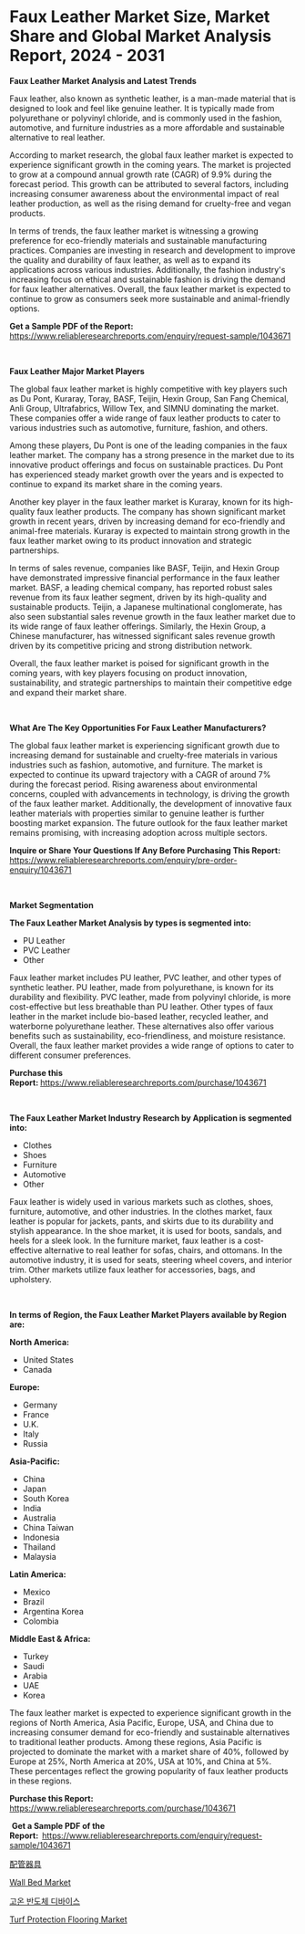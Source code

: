 <p><h1>Faux Leather Market Size, Market Share and Global Market Analysis Report, 2024 - 2031</h1></p><p><strong>Faux Leather Market Analysis and Latest Trends</strong></p>
<p><p>Faux leather, also known as synthetic leather, is a man-made material that is designed to look and feel like genuine leather. It is typically made from polyurethane or polyvinyl chloride, and is commonly used in the fashion, automotive, and furniture industries as a more affordable and sustainable alternative to real leather.</p><p>According to market research, the global faux leather market is expected to experience significant growth in the coming years. The market is projected to grow at a compound annual growth rate (CAGR) of 9.9% during the forecast period. This growth can be attributed to several factors, including increasing consumer awareness about the environmental impact of real leather production, as well as the rising demand for cruelty-free and vegan products.</p><p>In terms of trends, the faux leather market is witnessing a growing preference for eco-friendly materials and sustainable manufacturing practices. Companies are investing in research and development to improve the quality and durability of faux leather, as well as to expand its applications across various industries. Additionally, the fashion industry's increasing focus on ethical and sustainable fashion is driving the demand for faux leather alternatives. Overall, the faux leather market is expected to continue to grow as consumers seek more sustainable and animal-friendly options.</p></p>
<p><strong>Get a Sample PDF of the Report:&nbsp;</strong> <a href="https://www.reliableresearchreports.com/enquiry/request-sample/1043671">https://www.reliableresearchreports.com/enquiry/request-sample/1043671</a></p>
<p>&nbsp;</p>
<p><strong>Faux Leather Major Market Players</strong></p>
<p><p>The global faux leather market is highly competitive with key players such as Du Pont, Kuraray, Toray, BASF, Teijin, Hexin Group, San Fang Chemical, Anli Group, Ultrafabrics, Willow Tex, and SIMNU dominating the market. These companies offer a wide range of faux leather products to cater to various industries such as automotive, furniture, fashion, and others.</p><p>Among these players, Du Pont is one of the leading companies in the faux leather market. The company has a strong presence in the market due to its innovative product offerings and focus on sustainable practices. Du Pont has experienced steady market growth over the years and is expected to continue to expand its market share in the coming years.</p><p>Another key player in the faux leather market is Kuraray, known for its high-quality faux leather products. The company has shown significant market growth in recent years, driven by increasing demand for eco-friendly and animal-free materials. Kuraray is expected to maintain strong growth in the faux leather market owing to its product innovation and strategic partnerships.</p><p>In terms of sales revenue, companies like BASF, Teijin, and Hexin Group have demonstrated impressive financial performance in the faux leather market. BASF, a leading chemical company, has reported robust sales revenue from its faux leather segment, driven by its high-quality and sustainable products. Teijin, a Japanese multinational conglomerate, has also seen substantial sales revenue growth in the faux leather market due to its wide range of faux leather offerings. Similarly, the Hexin Group, a Chinese manufacturer, has witnessed significant sales revenue growth driven by its competitive pricing and strong distribution network.</p><p>Overall, the faux leather market is poised for significant growth in the coming years, with key players focusing on product innovation, sustainability, and strategic partnerships to maintain their competitive edge and expand their market share.</p></p>
<p>&nbsp;</p>
<p><strong>What Are The Key Opportunities For Faux Leather Manufacturers?</strong></p>
<p><p>The global faux leather market is experiencing significant growth due to increasing demand for sustainable and cruelty-free materials in various industries such as fashion, automotive, and furniture. The market is expected to continue its upward trajectory with a CAGR of around 7% during the forecast period. Rising awareness about environmental concerns, coupled with advancements in technology, is driving the growth of the faux leather market. Additionally, the development of innovative faux leather materials with properties similar to genuine leather is further boosting market expansion. The future outlook for the faux leather market remains promising, with increasing adoption across multiple sectors.</p></p>
<p><strong>Inquire or Share Your Questions If Any Before Purchasing This Report:</strong> <a href="https://www.reliableresearchreports.com/enquiry/pre-order-enquiry/1043671">https://www.reliableresearchreports.com/enquiry/pre-order-enquiry/1043671</a></p>
<p>&nbsp;</p>
<p><strong>Market Segmentation</strong></p>
<p><strong>The Faux Leather Market Analysis by types is segmented into:</strong></p>
<p><ul><li>PU Leather</li><li>PVC Leather</li><li>Other</li></ul></p>
<p><p>Faux leather market includes PU leather, PVC leather, and other types of synthetic leather. PU leather, made from polyurethane, is known for its durability and flexibility. PVC leather, made from polyvinyl chloride, is more cost-effective but less breathable than PU leather. Other types of faux leather in the market include bio-based leather, recycled leather, and waterborne polyurethane leather. These alternatives also offer various benefits such as sustainability, eco-friendliness, and moisture resistance. Overall, the faux leather market provides a wide range of options to cater to different consumer preferences.</p></p>
<p><strong>Purchase this Report:&nbsp;</strong><a href="https://www.reliableresearchreports.com/purchase/1043671">https://www.reliableresearchreports.com/purchase/1043671</a></p>
<p>&nbsp;</p>
<p><strong>The Faux Leather Market Industry Research by Application is segmented into:</strong></p>
<p><ul><li>Clothes</li><li>Shoes</li><li>Furniture</li><li>Automotive</li><li>Other</li></ul></p>
<p><p>Faux leather is widely used in various markets such as clothes, shoes, furniture, automotive, and other industries. In the clothes market, faux leather is popular for jackets, pants, and skirts due to its durability and stylish appearance. In the shoe market, it is used for boots, sandals, and heels for a sleek look. In the furniture market, faux leather is a cost-effective alternative to real leather for sofas, chairs, and ottomans. In the automotive industry, it is used for seats, steering wheel covers, and interior trim. Other markets utilize faux leather for accessories, bags, and upholstery.</p></p>
<p>&nbsp;</p>
<p><strong>In terms of Region, the Faux Leather Market Players available by Region are:</strong></p>
<p>
    <p> <strong> North America: </strong>
        <ul>
            <li>United States</li>
            <li>Canada</li>
        </ul>
        </p> 
    <p> <strong> Europe: </strong>
        <ul>
            <li>Germany</li>
            <li>France</li>
            <li>U.K.</li>
            <li>Italy</li>
            <li>Russia</li>
        </ul>
        </p> 
    <p> <strong> Asia-Pacific: </strong>
        <ul>
            <li>China</li>
            <li>Japan</li>
            <li>South Korea</li>
            <li>India</li>
            <li>Australia</li>
            <li>China Taiwan</li>
            <li>Indonesia</li>
            <li>Thailand</li>
            <li>Malaysia</li>
        </ul>
        </p> 
    <p> <strong> Latin America: </strong>
        <ul>
            <li>Mexico</li>
            <li>Brazil</li>
            <li>Argentina Korea</li>
            <li>Colombia</li>
        </ul>
        </p> 
    <p> <strong> Middle East & Africa: </strong>
        <ul>
            <li>Turkey</li>
            <li>Saudi</li>
            <li>Arabia</li>
            <li>UAE</li>
            <li>Korea</li>
        </ul>
    </p>
    </p>
<p><p>The faux leather market is expected to experience significant growth in the regions of North America, Asia Pacific, Europe, USA, and China due to increasing consumer demand for eco-friendly and sustainable alternatives to traditional leather products. Among these regions, Asia Pacific is projected to dominate the market with a market share of 40%, followed by Europe at 25%, North America at 20%, USA at 10%, and China at 5%. These percentages reflect the growing popularity of faux leather products in these regions.</p></p>
<p><strong>Purchase this Report: </strong><a href="https://www.reliableresearchreports.com/purchase/1043671">https://www.reliableresearchreports.com/purchase/1043671</a></p>
<p>&nbsp;<strong>Get a Sample PDF of the Report:&nbsp;&nbsp;</strong><a href="https://www.reliableresearchreports.com/enquiry/request-sample/1043671">https://www.reliableresearchreports.com/enquiry/request-sample/1043671</a></p>
<p><strong></strong></p>
<p><p><a href="https://medium.com/@michaelerde565/%E9%85%8D%E7%AE%A1%E8%A8%AD%E5%82%99%E5%B8%82%E5%A0%B4%E3%81%AF2023%E5%B9%B4%E3%81%BE%E3%81%A7%E3%81%AE%E5%B8%82%E5%A0%B4%E3%82%B7%E3%82%A7%E3%82%A2-%E3%82%B5%E3%82%A4%E3%82%BA-%E4%BA%88%E6%B8%AC%E3%81%AB%E7%84%A6%E7%82%B9%E3%82%92%E5%BD%93%E3%81%A6%E3%81%BE%E3%81%99-adb6950e7c75">配管器具</a></p><p><a href="https://github.com/changoleonlaverguenzanoexiste/Market-Research-Report-List-2/blob/main/wall-bed-market.md">Wall Bed Market</a></p><p><a href="https://medium.com/@munchkin678568/%EA%B3%A0%EC%98%A8-%EB%B0%98%EB%8F%84%EC%B2%B4-%EC%9E%A5%EC%B9%98-%EC%8B%9C%EC%9E%A5-%EC%A7%80%ED%91%9C-%ED%95%B4%EB%8F%85-%EC%8B%9C%EC%9E%A5-%EC%A0%90%EC%9C%A0%EC%9C%A8-%ED%8A%B8%EB%A0%8C%EB%93%9C-%EB%B0%8F-%EC%84%B1%EC%9E%A5-%ED%8C%A8%ED%84%B4-369259344f1c">고온 반도체 디바이스</a></p><p><a href="https://github.com/dimitrishawkinswaynenp91rgz/Market-Research-Report-List-1/blob/main/turf-protection-flooring-market.md">Turf Protection Flooring Market</a></p></p>